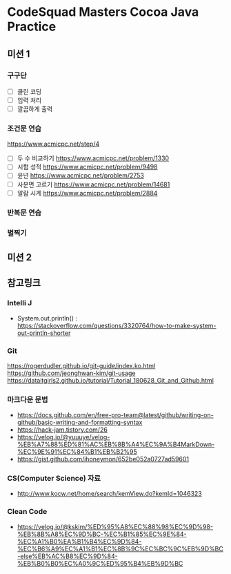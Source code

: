 # CodeSquad Masters Cocoa Java Practice

## 미션 1

### 구구단

- [ ] 클린 코딩
- [ ] 입력 처리
- [ ] 깔끔하게 출력

### 조건문 연습

https://www.acmicpc.net/step/4

- [ ] 두 수 비교하기 https://www.acmicpc.net/problem/1330
- [ ] 시험 성적 https://www.acmicpc.net/problem/9498
- [ ] 윤년 https://www.acmicpc.net/problem/2753
- [ ] 사분면 고르기 https://www.acmicpc.net/problem/14681
- [ ] 알람 시계 https://www.acmicpc.net/problem/2884

### 반복문 연습



### 별찍기

## 미션 2

## 참고링크

### Intelli J

- System.out.println() : https://stackoverflow.com/questions/3320764/how-to-make-system-out-println-shorter

### Git

https://rogerdudler.github.io/git-guide/index.ko.html
https://github.com/jeonghwan-kim/git-usage
https://dataitgirls2.github.io/tutorial/Tutorial_180628_Git_and_Github.html

### 마크다운 문법

- https://docs.github.com/en/free-pro-team@latest/github/writing-on-github/basic-writing-and-formatting-syntax
- https://hack-jam.tistory.com/26
- https://velog.io/@yuuuye/velog-%EB%A7%88%ED%81%AC%EB%8B%A4%EC%9A%B4MarkDown-%EC%9E%91%EC%84%B1%EB%B2%95
- https://gist.github.com/ihoneymon/652be052a0727ad59601

### CS(Computer Science) 자료

- http://www.kocw.net/home/search/kemView.do?kemId=1046323

### Clean Code

- https://velog.io/@kskim/%ED%95%A8%EC%88%98%EC%9D%98-%EB%8B%A8%EC%9D%BC-%EC%B1%85%EC%9E%84-%EC%A1%B0%EA%B1%B4%EC%9D%84-%EC%B6%A9%EC%A1%B1%EC%8B%9C%EC%BC%9C%EB%9D%BC-else%EB%AC%B8%EC%9D%84-%EB%B0%B0%EC%A0%9C%ED%95%B4%EB%9D%BC
